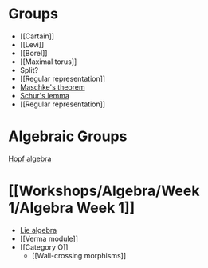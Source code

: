 # Groups

- [[Cartain]]
- [[Levi]]
- [[Borel]]
- [[Maximal torus]]
- Split?
- [[Regular representation]]
- [Maschke's theorem](Maschke's%20theorem)
- [Schur's lemma](Schur's%20lemma)
- [[Regular representation]]

# Algebraic Groups

[Hopf algebra](Hopf%20algebra.md)

# [[Workshops/Algebra/Week 1/Algebra Week 1]]

- [Lie algebra](Lie%20algebra)
- [[Verma module]]
- [[Category O]]
	- [[Wall-crossing morphisms]]